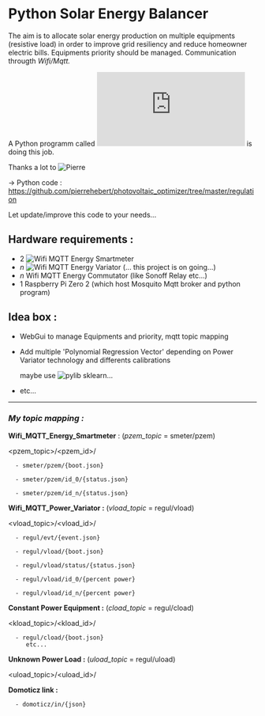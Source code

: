 # **Py**thon **S**olar **E**nergy **B**alancer

The aim is to allocate  solar energy production on multiple equipments (resistive load) in order to improve grid resiliency and reduce homeowner electric bills.
Equipments priority should be managed.
Communication througth _Wifi/Mqtt._

A Python programm called !['regulation.py'](https://github.com/pierrehebert/photovoltaic_optimizer/blob/master/regulation/power_regulation.py) is doing this job.

Thanks a lot to ![Pierre](https://github.com/pierrehebert)

 → Python code : https://github.com/pierrehebert/photovoltaic_optimizer/tree/master/regulation

Let update/improve this code to your needs...

## Hardware requirements :

- 2  ![Wifi MQTT Energy Smartmeter](https://github.com/Coturex/Wifi_Mqtt_SmartMeter)
- _n_ ![Wifi MQTT Energy Variator](https://github.com/Coturex/Wifi_Mqtt_PowerVariator) (... this project is on going...)
- _n_ Wifi MQTT Energy Commutator (like Sonoff Relay etc...)
- 1 Raspberry Pi Zero 2    (which host Mosquito Mqtt broker and python program)

## Idea box :
 - WebGui to manage Equipments and priority, mqtt topic mapping
 - Add multiple 'Polynomial Regression Vector' depending on Power Variator technology and differents calibrations
 
   maybe use ![pylib sklearn...](https://www.askpython.com/python/examples/polynomial-regression-in-python)
 - etc...



-------

### _My topic mapping :_

  **Wifi_MQTT_Energy_Smartmeter** : (_pzem_topic_ = smeter/pzem)
  
   <pzem_topic>/<pzem_id>/
   
      - smeter/pzem/{boot.json}
   
      - smeter/pzem/id_0/{status.json}
   
      - smeter/pzem/id_n/{status.json}


   **Wifi_MQTT_Power_Variator :**  (_vload_topic_ = regul/vload)
   
   <vload_topic>/<vload_id>/
   
      - regul/evt/{event.json}
           
      - regul/vload/{boot.json}
   
      - regul/vload/status/{status.json}
   
      - regul/vload/id_0/{percent power}
   
      - regul/vload/id_n/{percent power}

   **Constant Power Equipment :** (_cload_topic_ = regul/cload)
   
   <kload_topic>/<kload_id>/
   
      - regul/cload/{boot.json}
         etc...
   
   
   **Unknown Power Load :** (_uload_topic_ = regul/uload)
   
   <uload_topic>/<uload_id>/
   

   
   
   **Domoticz link :**
   
      - domoticz/in/{json} 
